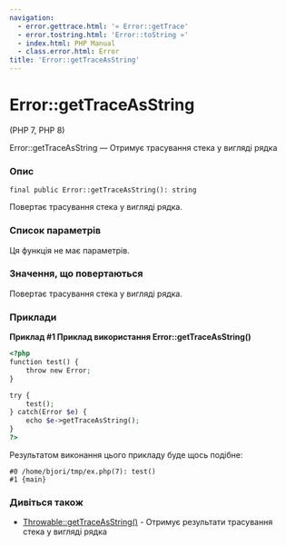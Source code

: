 ```yaml
---
navigation:
  - error.gettrace.html: '« Error::getTrace'
  - error.tostring.html: 'Error::toString »'
  - index.html: PHP Manual
  - class.error.html: Error
title: 'Error::getTraceAsString'
---
```

# Error::getTraceAsString

(PHP 7, PHP 8)

Error::getTraceAsString — Отримує трасування стека у вигляді рядка

### Опис

```methodsynopsis
final public Error::getTraceAsString(): string
```

Повертає трасування стека у вигляді рядка.

### Список параметрів

Ця функція не має параметрів.

### Значення, що повертаються

Повертає трасування стека у вигляді рядка.

### Приклади

**Приклад #1 Приклад використання **Error::getTraceAsString()****

```php
<?php
function test() {
    throw new Error;
}

try {
    test();
} catch(Error $e) {
    echo $e->getTraceAsString();
}
?>
```

Результатом виконання цього прикладу буде щось подібне:

```
#0 /home/bjori/tmp/ex.php(7): test()
#1 {main}
```

### Дивіться також

-   [Throwable::getTraceAsString()](throwable.gettraceasstring.html) - Отримує результати трасування стека у вигляді рядка

